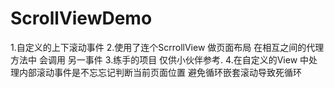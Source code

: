 # ScrollViewDemo
1.自定义的上下滚动事件
2.使用了连个ScrrollView 做页面布局 在相互之间的代理方法中 会调用 另一事件
3.练手的项目 仅供小伙伴参考.
4.在自定义的View 中处理内部滚动事件是不忘忘记判断当前页面位置 避免循环嵌套滚动导致死循环

